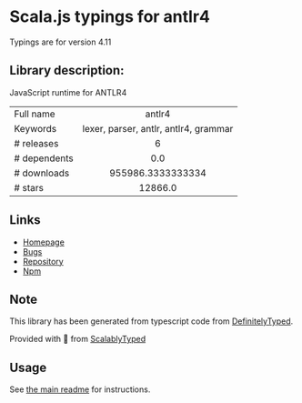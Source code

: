 
# Scala.js typings for antlr4

Typings are for version 4.11

## Library description:
JavaScript runtime for ANTLR4

|                    |                 |
| ------------------ | :-------------: |
| Full name          | antlr4 |
| Keywords           | lexer, parser, antlr, antlr4, grammar |
| # releases         | 6 |
| # dependents       | 0.0 |
| # downloads        | 955986.3333333334 |
| # stars            | 12866.0 |

## Links
- [Homepage](https://github.com/antlr/antlr4)
- [Bugs](https://github.com/antlr/antlr4/issues)
- [Repository](https://github.com/antlr/antlr4)
- [Npm](https://www.npmjs.com/package/antlr4)
    


## Note
This library has been generated from typescript code from [DefinitelyTyped](https://definitelytyped.org).

Provided with :purple_heart: from [ScalablyTyped](https://github.com/oyvindberg/ScalablyTyped)

## Usage
See [the main readme](../../readme.md) for instructions.


